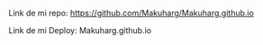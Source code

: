 Link de mi repo: https://github.com/Makuharg/Makuharg.github.io

Link de mi Deploy: Makuharg.github.io